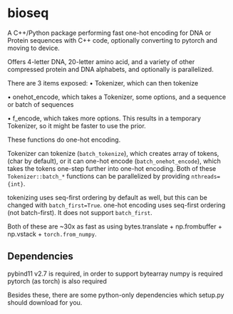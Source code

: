 # bioseq

A C++/Python package performing fast one-hot encoding for DNA or Protein sequences with C++ code, optionally converting to pytorch and moving to device.

Offers 4-letter DNA, 20-letter amino acid, and a variety of other compressed protein and DNA alphabets, and optionally is parallelized.

There are 3 items exposed:
• Tokenizer, which can then tokenize

• onehot_encode, which takes a Tokenizer, some options, and a sequence or batch of sequences

• f_encode, which takes more options. This results in a temporary Tokenizer, so it might be faster to use the prior.

These functions do one-hot encoding.

Tokenizer can tokenize (`batch_tokenize`), which creates array of tokens, (char by default),
or it can one-hot encode (`batch_onehot_encode`), which takes the tokens one-step further into one-hot encoding.
Both of these `Tokenizer::batch_*` functions can be parallelized by providing `nthreads={int}`.

tokenizing uses seq-first ordering by default as well, but this can be changed with `batch_first=True`.
one-hot encoding uses seq-first ordering (not batch-first). It does not support `batch_first`.

Both of these are ~30x as fast as using bytes.translate + np.frombuffer + np.vstack + `torch.from_numpy`.


## Dependencies

pybind11 v2.7 is required, in order to support bytearray
numpy is required
pytorch (as torch) is also required

Besides these, there are some python-only dependencies which setup.py should download for you.
